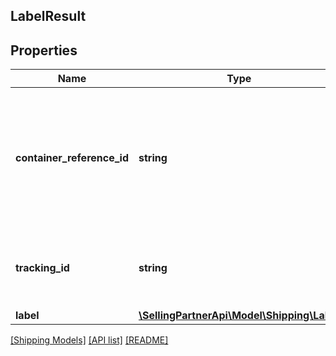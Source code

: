 ## LabelResult

## Properties

Name | Type | Description | Notes
------------ | ------------- | ------------- | -------------
**container_reference_id** | **string** | An identifier for the container. This must be unique within all the containers in the same shipment. | [optional]
**tracking_id** | **string** | The tracking identifier assigned to the container. | [optional]
**label** | [**\SellingPartnerApi\Model\Shipping\Label**](Label.md) |  | [optional]

[[Shipping Models]](../) [[API list]](../../Api) [[README]](../../../README.md)
